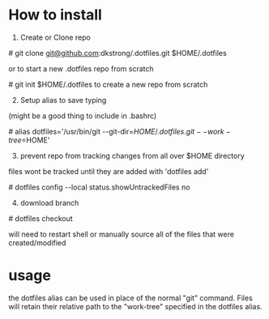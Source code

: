# How to install

1. Create or Clone repo

\# git clone git@github.com:dkstrong/.dotfiles.git $HOME/.dotfiles

or to start a new .dotfiles repo from scratch

\# git init $HOME/.dotfiles to create a new repo from scratch


2. Setup alias to save typing 

(might be a good thing to include in .bashrc)

\# alias dotfiles='/usr/bin/git --git-dir=$HOME/.dotfiles.git --work-tree=$HOME'

3. prevent repo from tracking changes from all over $HOME directory

files wont be tracked until they are added with 'dotfiles add'

\# dotfiles config --local status.showUntrackedFiles no

4. download branch

\# dotfiles checkout


will need to restart shell or manually source all of the files that were created/modified


# usage

the dotfiles alias can be used in place of the normal "git" command. Files will retain their relative path to the "work-tree" specified in the dotfiles alias.





